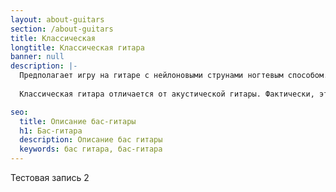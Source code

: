 ```yaml
---
layout: about-guitars
section: /about-guitars
title: Классическая
longtitle: Классическая гитара
banner: null
description: |-
  Предполагает игру на гитаре с нейлоновыми струнами ногтевым способом. Это исполнение классической музыки Барокко, Венский классицизм, а также фламенко и фламенко-джаз. Классическая гитара берет свои начала из Испании, её ближайший родственник - лютня. Может возникнуть вопрос: почему на классической гитаре извлекают звук с помощью ногтей на правой руке? Дело в том, что когда появлялась и развивалась классическая гитара не было электричества, с помощью которого можно было бы усилить звук инструмента, в этих целях стали отпускать на правой руке ногти. Сегодня ногти - это некая дань традиции. 
  
  Классическая гитара отличается от акустической гитары. Фактически, это два разных инструмента, при этом очень похожих друг на друга. На классическую гитару устанавливаются только нейлоновые струны, в то время как на акустику - металлические. 

seo:
  title: Описание бас-гитары
  h1: Бас-гитара
  description: Описание бас гитары
  keywords: бас гитара, бас-гитара
---
```


Тестовая запись 2